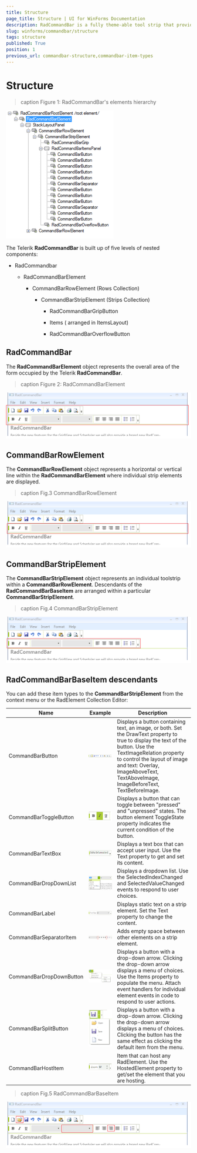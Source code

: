 ```yaml
---
title: Structure
page_title: Structure | UI for WinForms Documentation
description: RadCommandBar is a fully theme-able tool strip that provides unprecedented flexibility
slug: winforms/commandbar/structure
tags: structure
published: True
position: 1
previous_url: commandbar-structure,commandbar-item-types
---
```


# Structure 

>caption Figure 1: RadCommandBar's elements hierarchy

![commandbar-structure 005](images/commandbar-structure005.png)

The Telerik __RadCommandBar__ is built up of five levels of nested components:
      

* RadCommandbar

	* RadCommandBarElement

		* CommandBarRowElement (Rows Collection)

			* CommandBarStripElement (Strips Collection)

				* RadCommandBarGripButton

				* Items ( arranged in ItemsLayout)

				* RadCommandBarOverflowButton

## RadCommandBar

The __RadCommandBarElement__ object represents the overall area of the form occupied by the Telerik __RadCommandBar__.

>caption Figure 2: RadCommandBarElement

![commandbar-structure 001](images/commandbar-structure001.png)

## CommandBarRowElement

The __CommandBarRowElement__ object represents a horizontal or vertical line within the __RadCommandBarElement__ where individual strip elements are displayed.

>caption Fig.3 CommandBarRowElement

![commandbar-structure 002](images/commandbar-structure002.png)

## CommandBarStripElement

The __CommandBarStripElement__ object represents an individual toolstrip within a __CommandBarRowElement__. Descendants of the __RadCommandBarBaseItem__ are arranged within a particular __CommandBarStripElement__.

>caption Fig.4 CommandBarStripElement

![commandbar-structure 003](images/commandbar-structure003.png)

## RadCommandBarBaseItem descendants

You can add these item types to the __CommandBarStripElement__ from the context menu or the RadElement Collection Editor:

| Name | Example | Description |
| ------ | ------ | ------ |
|CommandBarButton|![commandbar-item-types 001](images/commandbar-item-types001.png)|Displays a button containing text, an image, or both. Set the DrawText property to true to display the text of the button. Use the TextImageRelation property to control the layout of image and text: Overlay, ImageAboveText, TextAboveImage, ImageBeforeText, TextBeforeImage.|
|CommandBarToggleButton|![commandbar-item-types 002](images/commandbar-item-types002.png)|Displays a button that can toggle between "pressed" and "unpressed" states. The button element ToggleState property indicates the current condition of the button.|
|CommandBarTextBox|![commandbar-item-types 003](images/commandbar-item-types003.png)|Displays a text box that can accept user input. Use the Text property to get and set its content.|
|CommandBarDropDownList|![commandbar-item-types 004](images/commandbar-item-types004.png)|Displays a dropdown list. Use the SelectedIndexChanged and SelectedValueChanged events to respond to user choices.|
|CommandBarLabel|![commandbar-item-types 005](images/commandbar-item-types005.png)|Displays static text on a strip element. Set the Text property to change the content.|
|CommandBarSeparatorItem|![commandbar-item-types 006](images/commandbar-item-types006.png)|Adds empty space between other elements on a strip element.|
|CommandBarDropDownButton|![commandbar-item-types 007](images/commandbar-item-types007.png)|Displays a button with a drop-down arrow. Clicking the drop-down arrow displays a menu of choices. Use the Items property to populate the menu. Attach event handlers for individual element events in code to respond to user actions.|
|CommandBarSplitButton|![commandbar-item-types 008](images/commandbar-item-types008.png)|Displays a button with a drop-down arrow. Clicking the drop-down arrow displays a menu of choices. Clicking the button has the same effect as clicking the default item from the menu.|
|CommandBarHostItem|![commandbar-item-types 009](images/commandbar-item-types009.png)|Item that can host any RadElement. Use the HostedElement property to get/set the element that you are hosting.|

>caption Fig.5 RadCommandBarBaseItem 

![commandbar-structure 004](images/commandbar-structure004.png)
